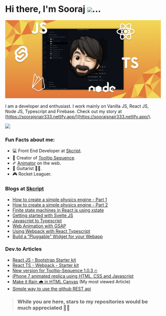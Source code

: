 # Hi there, I'm Sooraj <img src="https://media.giphy.com/media/hvRJCLFzcasrR4ia7z/giphy.gif" width="35px">...

![Me](https://github.com/SoorajSNBlaze333/SoorajSNBlaze333/blob/master/GithubCoverHD.png)

I am a developer and enthusiast. I work mainly on Vanilla JS, React JS, Node JS, Typescript and Firebase. Check out my story at [https://soorajsnair333.netlify.app/](https://soorajsnair333.netlify.app/).

![](https://komarev.com/ghpvc/?username=ySoorajSNBlaze333&style=flat-square)

### Fun Facts about me:
- 💻 Front End Developer at [Skcript](https://www.skcript.com/).
- 💬 Creator of [Tooltip Sequence](https://github.com/SoorajSNBlaze333/tooltip-sequence).
- ✐ [Animator](https://iphone-7-ios13.netlify.app/) on the web.
- 🎸 Guitarist 🤘🏻.
- 🎮 Rocket Leaguer.

### Blogs at [Skcript](https://www.skcript.com/)
- [How to create a simple physics engine - Part 1](https://www.skcript.com/svr/how-to-create-a-simple-physics-engine-part-1/)
- [How to create a simple physics engine - Part 2](https://www.skcript.com/svr/how-to-create-a-simple-physics-engine-part-2/)
- [Finite state machines in React js using xstate](https://www.skcript.com/svr/finite-state-machines-in-react-js-using-xstate/)
- [Getting started with Svelte JS](https://www.skcript.com/svr/getting-started-with-svelte-js/)
- [Javascript to Typescript](https://www.skcript.com/svr/javascript-to-typescript/)
- [Web Animation with GSAP](https://www.skcript.com/svr/web-animation-with-gsap/)
- [Using Webpack with React Typescript](https://www.skcript.com/svr/using-webpack-with-react-typescript/)
- [Build a “Pluggable” Widget for your Webapp](https://www.skcript.com/svr/build-a-pluggable-widget-for-your-webapp/)

### Dev.to Articles
- [React JS - Bootstrap Starter kit](https://dev.to/soorajsnblaze333/react-js-bootstrap-starter-kit-3jlf)
- [React TS - Webpack - Starter kit](https://dev.to/soorajsnblaze333/react-ts-webpack-starter-1enk)
- [New version for Tooltip-Sequence 1.0.3 🔥](https://dev.to/soorajsnblaze333/new-version-for-tooltip-sequence-1-0-3-59oh)
- [iPhone 7 animated replica using HTML, CSS and Javascript](https://dev.to/soorajsnblaze333/creating-an-iphone-7-replica-on-the-web-38l1)
- [Make it Rain 🌧 in HTML Canvas](https://dev.to/soorajsnblaze333/make-it-rain-in-html-canvas-1fj0) (My most viewed Article)
- [Simple way to use the github REST api](https://dev.to/soorajsnblaze333/simple-way-to-use-the-github-api-705)

> ### While you are here, stars to my repositories would be much appreciated 🤘🏻
